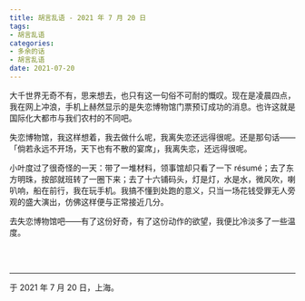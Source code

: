 ```yaml
---
title: 胡言乱语 - 2021 年 7 月 20 日
tags:
- 胡言乱语
categories:
- 多余的话
- 胡言乱语
date: 2021-07-20
---
```


大千世界无奇不有，思来想去，也只有这一句俗不可耐的慨叹。现在是凌晨四点，我在网上冲浪，手机上赫然显示的是失恋博物馆门票预订成功的消息。也许这就是国际化大都市与我们农村的不同吧。

失恋博物馆，我这样想着，我去做什么呢，我离失恋还远得很呢。还是那句话——「倘若永远不开场，天下也有不散的宴席」，我离失恋，还远得很呢。

小叶度过了很奇怪的一天：带了一堆材料，领事馆却只看了一下 résumé；去了东方明珠，按部就班转了一圈下来；去了十六铺码头，灯是灯，水是水，微风吹，喇叭响，船在前行，我在玩手机。我搞不懂到处跑的意义，只当一场花钱受罪无人旁观的盛大演出，仿佛这样便与正常接近几分。

去失恋博物馆吧——有了这份好奇，有了这份动作的欲望，我便比冷淡多了一些温度。

<br>

<br>

------

于 2021 年 7 月 20 日，上海。
